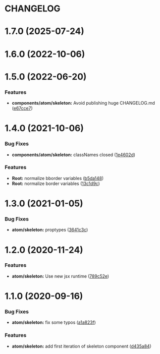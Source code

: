 # CHANGELOG

# 1.7.0 (2025-07-24)



# 1.6.0 (2022-10-06)



# 1.5.0 (2022-06-20)


### Features

* **components/atom/skeleton:** Avoid publishing huge CHANGELOG.md ([e67cce7](https://github.com/SUI-Components/sui-components/commit/e67cce79518ab12501d4b7e4f0994ee9d6dde057))



# 1.4.0 (2021-10-06)


### Bug Fixes

* **components/atom/skeleton:** classNames closed ([1e4602d](https://github.com/SUI-Components/sui-components/commit/1e4602d29c0bcc5b257a51d8ecd5dced3302645b))


### Features

* **Root:** normalize bborder variables ([b5da148](https://github.com/SUI-Components/sui-components/commit/b5da1482ca96b523f0c168c7040783ce78a7f14d))
* **Root:** normalize border variables ([13c1d9c](https://github.com/SUI-Components/sui-components/commit/13c1d9ca934d68811f8dccfedb7f74ee834f6930))



# 1.3.0 (2021-01-05)


### Bug Fixes

* **atom/skeleton:** proptypes ([3641c3c](https://github.com/SUI-Components/sui-components/commit/3641c3c4d58a7c671a48b20d51e801b7ab8adc71))



# 1.2.0 (2020-11-24)


### Features

* **atom/skeleton:** Use new jsx runtime ([789c52e](https://github.com/SUI-Components/sui-components/commit/789c52e565c891a1be4f2a7d30ad3bafebfcc06f))



# 1.1.0 (2020-09-16)


### Bug Fixes

* **atom/skeleton:** fix some typos ([a1a823f](https://github.com/SUI-Components/sui-components/commit/a1a823f6b03245c91c6eb4ae80fcad197d576c35))


### Features

* **atom/skeleton:** add first iteration of skeleton component ([d435a84](https://github.com/SUI-Components/sui-components/commit/d435a847c9e44aae3615a0ea47d8d02d037375c5))